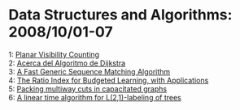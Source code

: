 # Data Structures and Algorithms: 2008/10/01-07  
1: [Planar Visibility Counting](https://doi.org/10.48550/arXiv.0810.0052)  
2: [Acerca del Algoritmo de Dijkstra](https://doi.org/10.48550/arXiv.0810.0075)  
3: [A Fast Generic Sequence Matching Algorithm](https://doi.org/10.48550/arXiv.0810.0264)  
4: [The Ratio Index for Budgeted Learning, with Applications](https://doi.org/10.48550/arXiv.0810.0558)  
5: [Packing multiway cuts in capacitated graphs](https://doi.org/10.48550/arXiv.0810.0674)  
6: [A linear time algorithm for L(2,1)-labeling of trees](https://doi.org/10.48550/arXiv.0810.0906)  